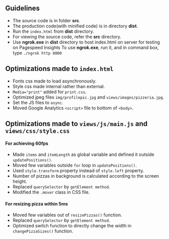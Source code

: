 ## Guidelines 

- The source code is in folder **src**.
- The production code(with minified code) is in directory **dist**.
- Run the `index.html` from **dist** directory.
- For viewing the source code, refer the **src** directory.
- Use **ngrok.exe** in **dist** directory to host index.html on server for testing on Pagespeed Insights
    To use **ngrok.exe**, run it, and in command box, type `./ngrok http 8000` 

## Optimizations made to `index.html`

- Fonts css made to load asynchronously.
- Style css made internal rather than external.
- `Media="print"` added for `print.css`.
- Optimized jpeg files `img/profilepic.jpg` and `views/images/pizzeria.jpg`.
- Set the JS files to `async`.
- Moved Google Analytics `<script>` file to bottom of `<body>`.

## Optimizations made to `views/js/main.js` and `views/css/style.css`

#### For achieving 60fps
- Made `items` and `itemLength` as global variable and defined it outside `updatePositions()`.
- Moved few variables outside `for` loop in `updatePositions()`.
- Used `style.transform` property instead of `style.left` property.
- Number of pizzas in background is calculated according to the screen height.
- Replaced `querySelector` by `getElement method`.
- Modified the `.mover` class in CSS file.

#### For resizing pizza within 5ms
- Moved few variables out of `resizePizzas()` function.
- Replaced `querySelector` by `getElement method`.
- Optimized switch function to directly change the width in `changePizzaSizes()` function.